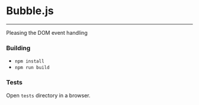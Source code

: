# Bubble.js
---

Pleasing the DOM event handling

### Building

* `npm install`
* `npm run build`

### Tests

Open `tests` directory in a browser.